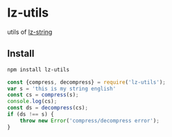 # lz-utils

utils of [lz-string](https://github.com/pieroxy/lz-string)
## Install
```sh
npm install lz-utils
```

```js
const {compress, decompress} = require('lz-utils');
var s = 'this is my string english'
const cs = compress(s);
console.log(cs);
const ds = decompress(cs);
if (ds !== s) {
    throw new Error('compress/decompress error');
}
```